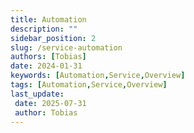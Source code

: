 ```yaml
---
title: Automation
description: ""
sidebar_position: 2
slug: /service-automation
authors: [Tobias]
date: 2024-01-31
keywords: [Automation,Service,Overview]
tags: [Automation,Service,Overview]
last_update: 
 date: 2025-07-31
 author: Tobias
---
```



